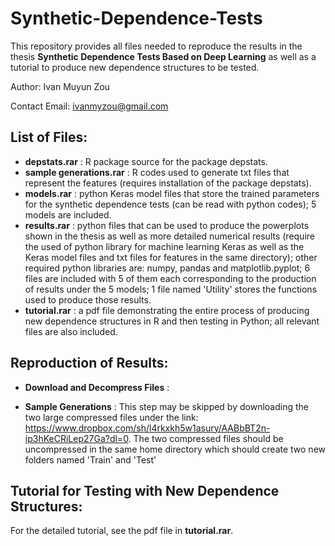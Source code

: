 # Synthetic-Dependence-Tests
This repository provides all files needed to reproduce the results in the thesis **Synthetic Dependence Tests Based on Deep Learning** as well as a tutorial to produce new dependence structures to be tested.

Author: Ivan Muyun Zou

Contact Email: ivanmyzou@gmail.com

## List of Files:

- **depstats.rar** : R package source for the package depstats.
- **sample generations.rar** : R codes used to generate txt files that represent the features (requires installation of the package depstats).
- **models.rar** : python Keras model files that store the trained parameters for the synthetic dependence tests (can be read with python codes); 5 models are included.
- **results.rar** : python files that can be used to produce the powerplots shown in the thesis as well as more detailed numerical results (require the used of python library for machine learning Keras as well as the Keras model files and txt files for features in the same directory); other required python libraries are: numpy, pandas and matplotlib.pyplot; 6 files are included with 5 of them each corresponding to the production of results under the 5 models; 1 file named 'Utility' stores the functions used to produce those results.
- **tutorial.rar** : a pdf file demonstrating the entire process of producing new dependence structures in R and then testing in Python; all relevant files are also included.

## Reproduction of Results:

- **Download and Decompress Files** :

- **Sample Generations** :
This step may be skipped by downloading the two large compressed files under the link:
https://www.dropbox.com/sh/l4rkxkh5w1asury/AABbBT2n-ip3hKeCRiLep27Ga?dl=0. The two compressed files should be uncompressed in the same home directory which should create two new folders named 'Train' and 'Test' 

## Tutorial for Testing with New Dependence Structures:

For the detailed tutorial, see the pdf file in **tutorial.rar**.
